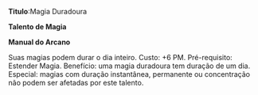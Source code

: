 **Titulo**:Magia Duradoura

**Talento de Magia**

**Manual do Arcano**

 Suas magias podem durar o dia inteiro. Custo: +6 PM. Pré-requisito: Estender Magia. Benefício: uma magia duradoura tem duração de um dia. Especial: magias com duração instantânea, permanente ou concentração não podem ser afetadas por este talento.